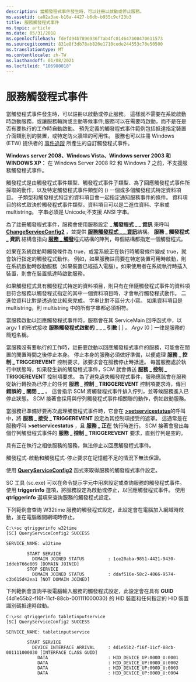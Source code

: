 ```yaml
---
description: 當觸發程式事件發生時，可以註冊以啟動或停止服務。
ms.assetid: ca02a3ae-b16a-4427-b6db-b935c9cf23b3
title: 服務觸發程式事件
ms.topic: article
ms.date: 05/31/2018
ms.openlocfilehash: fdefd94b7896936f7ab4fc014647b08470611573
ms.sourcegitcommit: 831e8f3db78ab820e1710cede244553c70e50500
ms.translationtype: MT
ms.contentlocale: zh-TW
ms.lasthandoff: 01/08/2021
ms.locfileid: "106980018"
---
```

# <a name="service-trigger-events"></a>服務觸發程式事件

當觸發程式事件發生時，可以註冊以啟動或停止服務。 這樣就不需要在系統啟動時啟動服務，或讓服務輪詢或主動等候事件;服務可以在需要時啟動，而不是在是否有要執行的工作時自動啟動。 預先定義的觸發程式事件範例包括抵達指定裝置介面類別別的裝置，或特定防火牆埠的可用性。 服務也可以註冊 Windows (ETW) 提供者的 [事件追蹤](../etw/event-tracing-portal.md) 所產生的自訂觸發程式事件。

**Windows server 2008、Windows Vista、Windows server 2003 和 WINDOWS XP：** 在 Windows Server 2008 R2 和 Windows 7 之前，不支援服務觸發程式事件。

觸發程式是由觸發程式事件類型、觸發程式事件子類型、為了回應觸發程式事件所採取的動作，以及特定觸發程式事件類型的 () 一個或多個觸發程式特定資料項目。 子類型和觸發程式特定的資料項目會一起指定通知服務事件的條件。 資料項目的格式取決於觸發程式事件類型。資料項目可以是二進位資料、字串或 multistring。 字串必須是 Unicode;不支援 ANSI 字串。

為了註冊觸發程式事件，服務會使用服務設定 **\_ 觸發程式 \_ \_ 資訊** 來呼叫 [**ChangeServiceConfig2**](/windows/desktop/api/Winsvc/nf-winsvc-changeserviceconfig2a) ，並提供 [**服務觸發程式 \_ \_ 資訊**](/windows/desktop/api/winsvc/ns-winsvc-service_trigger_info)結構。 **服務 \_ 觸發程式 \_ 資訊** 結構會指向 [**服務 \_ 觸發**](/windows/desktop/api/winsvc/ns-winsvc-service_trigger)程式結構的陣列，每個結構都指定一個觸發程式。

如果在系統啟動時觸發條件為 true，或當系統正在執行時觸發條件變成 true，就會執行指定的觸發程式動作。 例如，如果服務註冊要在特定裝置可用時啟動，則在系統啟動時啟動服務（如果裝置已經插入電腦）。如果使用者在系統執行時插入裝置，則會在裝置抵達時啟動服務。

如果觸發程式具有觸發程式特定的資料項目，則只有在伴隨觸發程式事件的資料項目符合服務以觸發程式指定的其中一個資料項目時，才會執行觸發程式動作。 二進位資料比對是透過位比較來完成。 字串比對不區分大小寫。 如果資料項目是 multistring，則 multistring 中的所有字串都必須相符。

當服務啟動以回應觸發程式事件時，服務會在其 ServiceMain 回呼函式中，以 argv 1 的形式接收 **服務觸發程式啟動的 \_ \_ \_ 引數** \[ \] 。 [](/windows/win32/api/winsvc/nc-winsvc-lpservice_main_functiona) *Argv* \[0 \] 一律是服務的簡短名稱。

當服務沒有要執行的工作時，註冊要啟動以回應觸發程式事件的服務，可能會在閒置的閒置時間之後停止本身。 停止本身的服務必須做好準備，以便處理 **服務 \_ 控制 \_ TRIGGEREVENT** 控制要求，該要求會在服務停止時抵達。 每當服務處於執行中狀態時，如果發生新的觸發程式事件，SCM 就會傳送 **服務 \_ 控制 \_ TRIGGEREVENT** 控制項要求。 為了避免遺失觸發程式事件，服務應該會在服務從執行轉換為已停止的任何 **服務 \_ 控制 \_ TRIGGEREVENT** 控制項要求時，傳回 **錯誤的 \_ 關閉 \_ \_** 。 這會指示 SCM 將觸發程式事件排入佇列，並等候服務進入已停止狀態。 SCM 接著會採用與佇列觸發程式事件相關聯的動作，例如啟動服務。

當服務已準備好要再次處理觸發程式事件時，它會在 [**>setservicestatus**](/windows/desktop/api/Winsvc/nf-winsvc-setservicestatus)的呼叫中，將 **服務 \_ 接受 \_ TRIGGEREVENT** 設定為其控制項接受的遮罩。 這通常是在服務呼叫 **>setservicestatus** ，且 **服務 \_ 正在** 執行時進行。 SCM 接著會發出每個佇列觸發程式事件的 **服務 \_ 控制 \_ TRIGGEREVENT** 要求，直到佇列是空的。

具有正在執行之相依服務的服務，無法停止以回應觸發程式事件。

觸發程式-啟動和觸發程式-停止要求在記憶體不足的情況下無法保證。

使用 [**QueryServiceConfig2**](/windows/desktop/api/Winsvc/nf-winsvc-queryserviceconfig2a) 函式來取得服務的觸發程式事件設定。

SC 工具 (sc.exe) 可以在命令提示字元中用來設定或查詢服務的觸發程式事件。 使用 **triggerinfo** 選項，將服務設定為啟動或停止，以回應觸發程式事件。 使用 **qtriggerinfo** 選項來查詢服務的觸發程式設定。

下列範例會查詢 W32time 服務的觸發程式設定，此設定會在電腦加入網域時啟動，並在電腦離開網域時停止。

``` syntax
C:\>sc qtriggerinfo w32time
[SC] QueryServiceConfig2 SUCCESS

SERVICE_NAME: w32time

        START SERVICE
          DOMAIN JOINED STATUS         : 1ce20aba-9851-4421-9430-1ddeb766e809 [DOMAIN JOINED]
        STOP SERVICE
          DOMAIN JOINED STATUS         : ddaf516e-58c2-4866-9574-c3b615d42ea1 [NOT DOMAIN JOINED]
```

下列範例會查詢平板電腦輸入服務的觸發程式設定，此設定會在具有 **GUID** {4d1e55b2-f16f-11cf-88cb-001111000030} 的 HID 裝置和任何指定的 HID 裝置識別碼抵達時啟動。

``` syntax
C:\>sc qtriggerinfo tabletinputservice
[SC] QueryServiceConfig2 SUCCESS

SERVICE_NAME: tabletinputservice

        START SERVICE
          DEVICE INTERFACE ARRIVAL     : 4d1e55b2-f16f-11cf-88cb-001111000030 [INTERFACE CLASS GUID]
            DATA                       : HID_DEVICE_UP:000D_U:0001
            DATA                       : HID_DEVICE_UP:000D_U:0002
            DATA                       : HID_DEVICE_UP:000D_U:0003
            DATA                       : HID_DEVICE_UP:000D_U:0004
```

 

 
